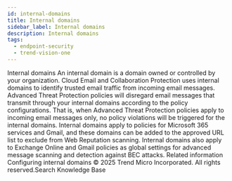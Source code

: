 ```yaml
---
id: internal-domains
title: Internal domains
sidebar_label: Internal domains
description: Internal domains
tags:
  - endpoint-security
  - trend-vision-one
---
```


 Internal domains An internal domain is a domain owned or controlled by your organization. Cloud Email and Collaboration Protection uses internal domains to identify trusted email traffic from incoming email messages. Advanced Threat Protection policies will disregard email messages that transmit through your internal domains according to the policy configurations. That is, when Advanced Threat Protection policies apply to incoming email messages only, no policy violations will be triggered for the internal domains. Internal domains apply to policies for Microsoft 365 services and Gmail, and these domains can be added to the approved URL list to exclude from Web Reputation scanning. Internal domains also apply to Exchange Online and Gmail policies as global settings for advanced message scanning and detection against BEC attacks. Related information Configuring internal domains © 2025 Trend Micro Incorporated. All rights reserved.Search Knowledge Base